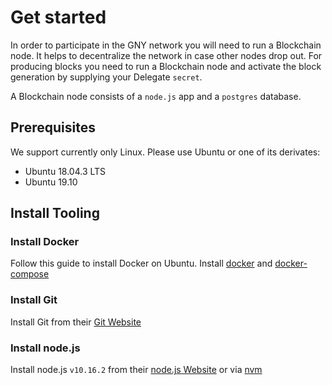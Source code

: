 # Get started

In order to participate in the GNY network you will need to run a Blockchain node. It helps to decentralize the network in case other nodes drop out. For producing blocks you need to run a Blockchain node and activate the block generation by supplying your Delegate `secret`.

A Blockchain node consists of a `node.js` app and a `postgres` database.

## Prerequisites

We support currently only Linux. Please use Ubuntu or one of its derivates:

- Ubuntu 18.04.3 LTS
- Ubuntu 19.10

## Install Tooling

### Install Docker

Follow this guide to install Docker on Ubuntu. Install [docker](https://docs.docker.com/install/linux/docker-ce/ubuntu/) and [docker-compose](https://docs.docker.com/compose/install/)

### Install Git

Install Git from their [Git Website](https://git-scm.com/)

### Install node.js

Install node.js `v10.16.2` from their [node.js Website](https://github.com/nvm-sh/nvm) or via [nvm](https://github.com/nvm-sh/nvm)
